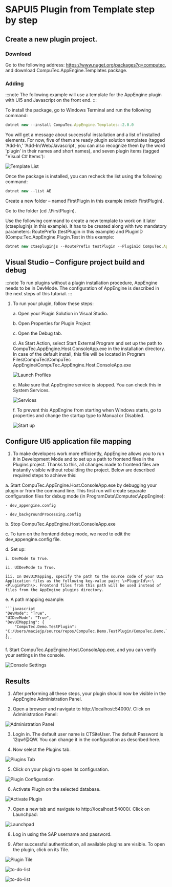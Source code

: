 # SAPUI5 Plugin from Template step by step

## Create a new plugin project.

### Download

Go to the following address: https://www.nuget.org/packages?q=computec, and download CompuTec.AppEngine.Templates package.

### Adding

:::note
The following example will use a template for the AppEngine plugin with UI5 and Javascript on the front end.
:::

To install the package, go to Windows Terminal and run the following command:

```javascript
dotnet new --install CompuTec.AppEngine.Templates::2.0.0
```

You will get a message about successful installation and a list of installed elements. For now, five of them are ready plugin solution templates (tagged 'Add-In,'  'Add-In/Web/Javascript', you can also recognize them by the word 'plugin' in their names and short names), and seven plugin items (tagged "Visual C# Items'):

![Template List](./media/sapui5/template-list.png)

Once the package is installed, you can recheck the list using the following command:

```javascript
dotnet new --list AE
```

Create a new folder – named FirstPlugin in this example (mkdir FirstPlugin).

Go to the folder (cd .\FirstPlugin).

Use the following command to create a new template to work on it later (ctaepluginjs in this example). It has to be created along with two mandatory parameters: RoutePrefix (testPlugin in this example) and PluginID (Compu:Tec.AppEngine.Plugin.Test in this example:

```javascript
dotnet new ctaepluginjs --RoutePrefix testPlugin --PluginId CompuTec.AppEngine.Plugin.Test
```

## Visual Studio – Configure project build and debug

:::note
To run plugins without a plugin installation procedure, AppEngine needs to be in DevMode. The configuration of AppEngine is described in the next steps of this tutorial.
:::

1. To run your plugin, follow these steps:

    a. Open your Plugin Solution in Visual Studio.

    b. Open Properties for Plugin Project

    c. Open the Debug tab.

    d. As Start Action, select Start External Program and set up the path to CompuTec.AppEngine.Host.ConsoleApp.exe in the installation directory. In case of the default install, this file will be located in Program Files\CompuTec\CompuTec AppEngine\CompuTec.AppEngine.Host.ConsoleApp.exe

    ![Launch Profiles](./media/sapui5/Lunch_profiles.png)

    e. Make sure that AppEngine service is stopped. You can check this in System Services. 

    ![Services](./media/sapui5/app-engine-services.png)

    f. To prevent this AppEngine from starting when Windows starts, go to properties and change the startup type to Manual or Disabled.

    ![Start up](./media/sapui5/startup-type.png)

## Configure UI5 application file mapping

1. To make developers work more efficiently, AppEngine allows you to run it in Development Mode and to set up a path to frontend files in the Plugins project. Thanks to this, all changes made to frontend files are instantly visible without rebuilding the project. Below are described required steps to achieve this:

  a. Start CompuTec.AppEngine.Host.ConsoleApp.exe by debugging your plugin or from the command line. This first run will create separate configuration files for debug mode (in ProgramData\Computec\AppEngine):

    - dev_appengine.config

    - dev_backgroundProcessing.config

  b. Stop CompuTec.AppEngine.Host.ConsoleApp.exe

  c. To turn on the frontend debug mode, we need to edit the dev_appengine.config file.

  d. Set up:

    i. DevMode to True.

    ii. UIDevMode to True.

    iii. In DevUIMapping, specify the path to the source code of your UI5 Application files as the following key-value pair: \<PluginId\>:\<PluginPath\>. Frontend files from this path will be used instead of files from the AppEngine plugins directory.

  e. A path mapping example:

    ```javascript
    "DevMode": "True",
    "UIDevMode": "True",
    "DevUIMapping": {
		"CompuTec.Demo.TestPlugin": "C:/Users/maciejp/source/repos/CompuTec.Demo.TestPlugin/CompuTec.Demo.TestPlugin/www"
	},
    ```

  f. Start CompuTec.AppEngine.Host.ConsoleApp.exe, and you can verify your settings in the console.

  ![Console Settings](./media/console-settings.png)

## Results

1. After performing all these steps, your plugin should now be visible in the AppEngine Administration Panel.

2. Open a browser and navigate to http://localhost:54000/. Click on Administration Panel:

![Administration Panel](./media/sapui5/administration-panel.png)

3. Login in. The default user name is CTSiteUser. The default Password is 12qw!@QW. You can change it in the configuration as described here.

4. Now select the Plugins tab.

  ![Plugins Tab](./media/sapui5/plugins-tab.png)

5. Click on your plugin to open its configuration.

  ![Plugin Configuration](./media/sapui5/plugin-configuration.png)

6. Activate Plugin on the selected database.

  ![Activate Plugin](./media/sapui5/activate-plugin.png)

7. Open a new tab and navigate to http://localhost:54000/. Click on Launchpad:

  ![Launchpad](./media/sapui5/launch-pad.png)

8. Log in using the SAP username and password.

9. After successful authentication, all available plugins are visible. To open the plugin, click on its Tile. 

  ![Plugin Tile](./media/sapui5/plugin-tile.png)

  ![to-do-list](./media/sapui5/to-do-list.png)

  ![to-do-list](./media/sapui5/to-do-list-2.png)
